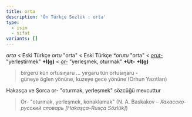 ```yaml
---
title: orta
description: 'Ön Türkçe Sözlük : orta'
type:
  - isim
  - sıfat
variants: []
---
```

_orta_ < Eski Türkçe _ortu_ "orta" < Eski Türkçe _\*orutu_ "orta" < [_orut-_](/pt/orut-) "yerleştirmek" **+I(g)** < [_or-_](/pt/or-) "yerleşmek, oturmak" **+Ut-** **+I(g)**

> birgerü kün ortusıŋaru ... yırgaru tün ortusıŋaru - güneye öglen yönüne, kuzeye gece yönüne (Orhun Yazıtları)

Hakasça ve Şorca or- "oturmak, yerleşmek" sözcüğü mevcuttur

> Or- "oturmak, yerleşmek, konaklamak" (N. A. Baskakov – _Хакасско-русский словарь [Hakaşça-Rusça Sözlük]_)
